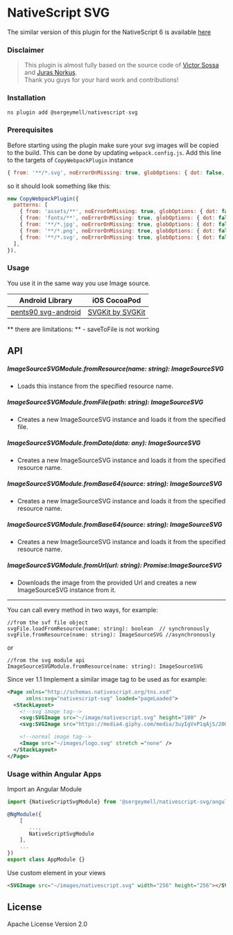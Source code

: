 # NativeScript SVG

The similar version of this plugin for the NativeScript 6
is available [here](https://github.com/jnorkus/nativescript-svg)

### Disclaimer

> This plugin is almost fully based on the source code of [Victor Sossa](https://github.com/peoplewareDo/nativescript-svg) and [Juras Norkus](https://github.com/jnorkus/nativescript-svg).  
> Thank you guys for your hard work and contributions!

### Installation

```javascript
ns plugin add @sergeymell/nativescript-svg
```

### Prerequisites

Before starting using the plugin make sure your svg
images will be copied to the build.
This can be done by updating `webpack.config.js`.
Add this line to the targets of `CopyWebpackPlugin` instance

```javascript
{ from: '**/*.svg', noErrorOnMissing: true, globOptions: { dot: false, ...copyIgnore } },
```

so it should look something like this:

```javascript
new CopyWebpackPlugin({
  patterns: [
    { from: 'assets/**', noErrorOnMissing: true, globOptions: { dot: false, ...copyIgnore } },
    { from: 'fonts/**', noErrorOnMissing: true, globOptions: { dot: false, ...copyIgnore } },
    { from: '**/*.jpg', noErrorOnMissing: true, globOptions: { dot: false, ...copyIgnore } },
    { from: '**/*.png', noErrorOnMissing: true, globOptions: { dot: false, ...copyIgnore } },
    { from: '**/*.svg', noErrorOnMissing: true, globOptions: { dot: false, ...copyIgnore } },
  ],
}),
```

### Usage

You use it in the same way you use Image source.

| Android Library                                               | iOS CocoaPod                                         |
| ------------------------------------------------------------- | ---------------------------------------------------- |
| [pents90 svg-android](https://github.com/pents90/svg-android) | [SVGKit by SVGKit](https://github.com/SVGKit/SVGKit) |

** there are limitations: ** - saveToFile is not working

## API

##### ImageSourceSVGModule.fromResource(name: string): ImageSourceSVG

- Loads this instance from the specified resource name.

##### ImageSourceSVGModule.fromFile(path: string): ImageSourceSVG

- Creates a new ImageSourceSVG instance and loads it from the specified file.

##### ImageSourceSVGModule.fromData(data: any): ImageSourceSVG

- Creates a new ImageSourceSVG instance and loads it from the specified resource name.

##### ImageSourceSVGModule.fromBase64(source: string): ImageSourceSVG

- Creates a new ImageSourceSVG instance and loads it from the specified resource name.

##### ImageSourceSVGModule.fromBase64(source: string): ImageSourceSVG

- Creates a new ImageSourceSVG instance and loads it from the specified resource name.

##### ImageSourceSVGModule.fromUrl(url: string): Promise:ImageSourceSVG

- Downloads the image from the provided Url and creates a new ImageSourceSVG instance from it.

---

You can call every method in two ways, for example:

```
//from the svf file object
svgFile.loadFromResource(name: string): boolean  // synchronously
svgFile.fromResource(name: string): ImageSourceSVG //asynchronously
```

or

```
//from the svg module api
ImageSourceSVGModule.fromResource(name: string): ImageSourceSVG
```

Since ver 1.1 Implement a similar image tag to be used as for example:

```xml
<Page xmlns="http://schemas.nativescript.org/tns.xsd"
      xmlns:svg="nativescript-svg" loaded="pageLoaded">
  <StackLayout>
    <!--svg image tag-->
    <svg:SVGImage src="~/image/nativescript.svg" height="100" />
    <svg:SVGImage src="https://media4.giphy.com/media/3uyIgVxP1qAjS/200.svg" height="200" />

    <!--normal image tag-->
    <Image src="~/images/logo.svg" stretch ="none" />
  </StackLayout>
</Page>
```

### Usage within Angular Apps

Import an Angular Module

```javascript
import {NativeScriptSvgModule} from '@sergeymell/nativescript-svg/angular';

@NgModule({
    [
       ...,
       NativeScriptSvgModule
    ],
    ...
})
export class AppModule {}
```

Use custom element in your views

```html
<SVGImage src="~/images/nativescript.svg" width="256" height="256"></SVGImage>
```

## License

Apache License Version 2.0
